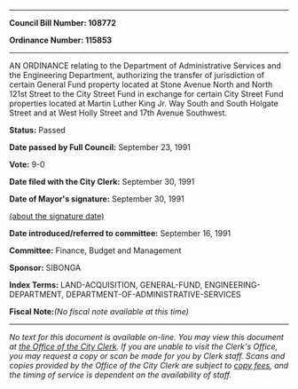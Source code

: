 

********

**Council Bill Number: 108772**
   
**Ordinance Number: 115853**
********

 AN ORDINANCE relating to the Department of Administrative Services and the Engineering Department, authorizing the transfer of jurisdiction of certain General Fund property located at Stone Avenue North and North 121st Street to the City Street Fund in exchange for certain City Street Fund properties located at Martin Luther King Jr. Way South and South Holgate Street and at West Holly Street and 17th Avenue Southwest.

**Status:** Passed
   
**Date passed by Full Council:** September 23, 1991
   
**Vote:** 9-0
   
**Date filed with the City Clerk:** September 30, 1991
   
**Date of Mayor's signature:** September 30, 1991
   
[(about the signature date)](/~public/approvaldate.htm)
   
   
   
**Date introduced/referred to committee:** September 16, 1991
   
**Committee:** Finance, Budget and Management
   
**Sponsor:** SIBONGA
   
   
**Index Terms:** LAND-ACQUISITION, GENERAL-FUND, ENGINEERING-DEPARTMENT, DEPARTMENT-OF-ADMINISTRATIVE-SERVICES

**Fiscal Note:**_(No fiscal note available at this time)_
********

_No text for this document is available on-line. You may view this document at [the Office of the City Clerk](http://www.seattle.gov/leg/clerk/contactUs.htm). If you are unable to visit the Clerk's Office, you may request a copy or scan be made for you by Clerk staff. Scans and copies provided by the Office of the City Clerk are subject to [copy fees](http://clerk.seattle.gov/~public/clerkfees.htm), and the timing of service is dependent on the availability of staff._

